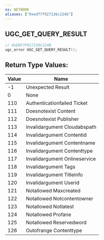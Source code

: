 ```yaml
---
ns: NETWORK
aliases: ["0xedf7f927136c224b"]
---
```

## UGC_GET_QUERY_RESULT

```c
// 0xEDF7F927136C224B
ugc_error UGC_GET_QUERY_RESULT();
```

## Return Type Values:
| Value | Name |
| --- | --- |
| -1 | Unexpected Result |
| 0 | None |
| 110 | Authenticationfailed Ticket |
| 111 | Doesnotexist Content |
| 112 | Doesnotexist Publisher |
| 113 | Invalidargument Cloudabspath |
| 114 | Invalidargument Contentid |
| 115 | Invalidargument Contentname |
| 116 | Invalidargument Contenttype |
| 117 | Invalidargument Onlineservice |
| 118 | Invalidargument Tags |
| 119 | Invalidargument Titleinfo |
| 120 | Invalidargument Userid |
| 121 | Notallowed Maxcreated |
| 122 | Notallowed Notcontentowner |
| 123 | Notallowed Notlatest |
| 124 | Notallowed Profane |
| 125 | Notallowed Reservedword |
| 126 | Outofrange Contenttype |

